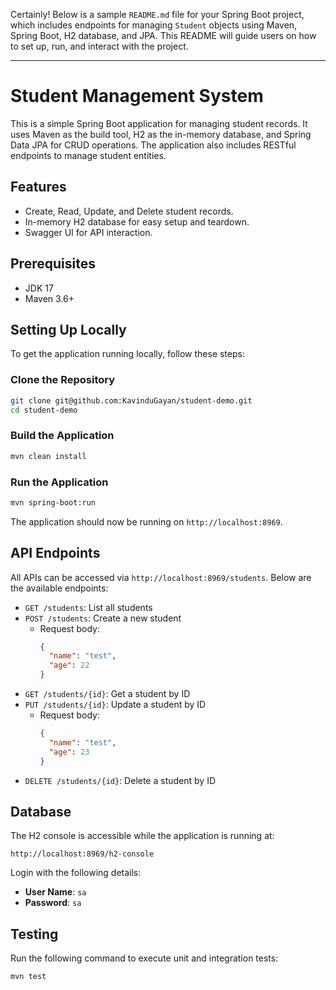 Certainly! Below is a sample `README.md` file for your Spring Boot project, which includes endpoints for managing `Student` objects using Maven, Spring Boot, H2 database, and JPA. This README will guide users on how to set up, run, and interact with the project.

---

# Student Management System

This is a simple Spring Boot application for managing student records. It uses Maven as the build tool, H2 as the in-memory database, and Spring Data JPA for CRUD operations. The application also includes RESTful endpoints to manage student entities.

## Features

- Create, Read, Update, and Delete student records.
- In-memory H2 database for easy setup and teardown.
- Swagger UI for API interaction.

## Prerequisites

- JDK 17
- Maven 3.6+

## Setting Up Locally

To get the application running locally, follow these steps:

### Clone the Repository

```bash
git clone git@github.com:KavinduGayan/student-demo.git
cd student-demo
```

### Build the Application

```bash
mvn clean install
```

### Run the Application

```bash
mvn spring-boot:run
```

The application should now be running on `http://localhost:8969`.

## API Endpoints

All APIs can be accessed via `http://localhost:8969/students`. Below are the available endpoints:

- `GET /students`: List all students
- `POST /students`: Create a new student
    - Request body:
      ```json
      {
        "name": "test",
        "age": 22
      }
      ```
- `GET /students/{id}`: Get a student by ID
- `PUT /students/{id}`: Update a student by ID
    - Request body:
      ```json
      {
        "name": "test",
        "age": 23
      }
      ```
- `DELETE /students/{id}`: Delete a student by ID

## Database

The H2 console is accessible while the application is running at:

```
http://localhost:8969/h2-console
```

Login with the following details:
- **User Name**: `sa`
- **Password**: `sa`

## Testing

Run the following command to execute unit and integration tests:

```bash
mvn test
```
